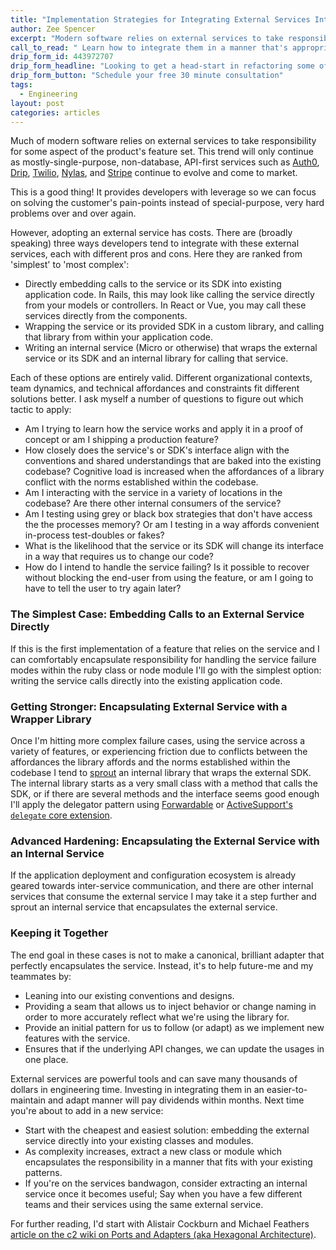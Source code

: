 ```yaml
---
title: "Implementation Strategies for Integrating External Services Into Your Application"
author: Zee Spencer
excerpt: "Modern software relies on external services to take responsibility for some aspect of the product's feature set."
call_to_read: " Learn how to integrate them in a manner that's appropriate for your context."
drip_form_id: 443972707
drip_form_headline: "Looking to get a head-start in refactoring some of your application code? <a href='/products/technical-coaching'>You can get private technical coaching for you or your team!</a>. We'll pair or mob program with you on the hairiest problem you've got, working through the tradeoffs and exploring the nuance while balancing delivery priorities."
drip_form_button: "Schedule your free 30 minute consultation"
tags:
  - Engineering
layout: post
categories: articles
---
```



Much of modern software relies on external services to take responsibility for some aspect of the product's feature set. This trend will only continue as mostly-single-purpose, non-database, API-first services such as [Auth0](https://auth0.com/), [Drip](https://www.drip.com/), [Twilio](https://www.twilio.com/), [Nylas](https://www.nylas.com/), and [Stripe](https://stripe.com/) continue to evolve and come to market.

This is a good thing! It provides developers with leverage so we can focus on solving the customer's pain-points instead of special-purpose, very hard problems over and over again.

However, adopting an external service has costs. There are (broadly speaking) three ways developers tend to integrate with these external services, each with different pros and cons. Here they are ranked from 'simplest' to 'most complex':
*   Directly embedding calls to the service or its SDK into existing application code. In Rails, this may look like calling the service directly from your models or controllers. In React or Vue, you may call these services directly from the components.
*   Wrapping the service or its provided SDK in a custom library, and calling that library from within your application code.
*   Writing an internal service (Micro or otherwise) that wraps the external service or its SDK and an internal library for calling that service.

Each of these options are entirely valid. Different organizational contexts, team dynamics, and technical affordances and constraints fit different solutions better. I ask myself a number of questions to figure out which tactic to apply:

<div class="banner">
<ul>
<li>Am I trying to learn how the service works and apply it in a proof of concept or am I shipping a production feature?</li>
<li>How closely does the service's or SDK's interface align with the conventions and shared understandings that are baked into the existing codebase? Cognitive load is increased when the affordances of a library conflict with the norms established within the codebase.</li>
<li>Am I interacting with the service in a variety of locations in the codebase? Are there other internal consumers of the service?</li>
<li>Am I testing using grey or black box strategies that don't have access the the processes memory? Or am I testing in a way affords convenient in-process test-doubles or fakes?</li>
<li>What is the likelihood that the service or its SDK will change its interface in a way that requires us to change our code?</li>
<li>How do I intend to handle the service failing? Is it possible to recover without blocking the end-user from using the feature, or am I going to have to tell the user to try again later?</li>
</ul>
</div>

### The Simplest Case: Embedding Calls to an External Service Directly
If this is the first implementation of a feature that relies on the service and I can comfortably encapsulate responsibility for handling the service failure modes within the ruby class or node module I'll go with the simplest option: writing the service calls directly into the existing application code.


<script src="https://gist.github.com/zspencer/296b2e4f64242f7226f9f28a91c472ea.js?file=embedding_in_ruby.rb"></script>

<script src="https://gist.github.com/zspencer/296b2e4f64242f7226f9f28a91c472ea.js?file=embedding_in_node.js"></script>

### Getting Stronger: Encapsulating External Service with a Wrapper Library
Once I'm hitting more complex failure cases, using the service across a variety of features, or experiencing friction due to conflicts between the affordances the library affords and the norms established within the codebase I tend to [sprout](https://agilewarrior.wordpress.com/2010/11/19/refactoring-legacy-code-sprout-method/) an internal library that wraps the external SDK. The internal library starts as a very small class with a method that calls the SDK, or if there are several methods and the interface seems good enough I'll apply the delegator pattern using [Forwardable](https://ruby-doc.org/stdlib-2.5.1/libdoc/forwardable/rdoc/Forwardable.html) or [ActiveSupport's `delegate` core extension](https://guides.rubyonrails.org/active_support_core_extensions.html#method-delegation).




<script src="https://gist.github.com/zspencer/296b2e4f64242f7226f9f28a91c472ea.js?file=wrapping_in_ruby.rb"></script>

<script src="https://gist.github.com/zspencer/296b2e4f64242f7226f9f28a91c472ea.js?file=wrapping_in_node.js"></script>


### Advanced Hardening: Encapsulating the External Service with an Internal Service
If the application deployment and configuration ecosystem is already geared towards inter-service communication, and there are other internal services that consume the external service I may take it a step further and sprout an internal service that encapsulates the external service.


### Keeping it Together
The end goal in these cases is not to make a canonical, brilliant adapter that perfectly encapsulates the service. Instead, it's to help future-me and my teammates by:

*   Leaning into our existing conventions and designs.
*   Providing a seam that allows us to inject behavior or change naming in order to more accurately reflect what we're using the library for.
*   Provide an initial pattern for us to follow (or adapt) as we implement new features with the service.
*   Ensures that if the underlying API changes, we can update the usages in one place.

External services are powerful tools and can save many thousands of dollars in engineering time. Investing in integrating them in an easier-to-maintain and adapt manner will pay dividends within months. Next time you're about to add in a new service:

*   Start with the cheapest and easiest solution: embedding the external service directly into your existing classes and modules.
*   As complexity increases, extract a new class or module which encapsulates the responsibility in a manner that fits with your existing patterns.
*   If you're on the services bandwagon, consider extracting an internal service once it becomes useful; Say when you have a few different teams and their services using the same external service.

For further reading, I'd start with Alistair Cockburn and Michael Feathers [article on the c2 wiki on Ports and Adapters (aka Hexagonal Architecture)](http://wiki.c2.com/?HexagonalArchitecture).
